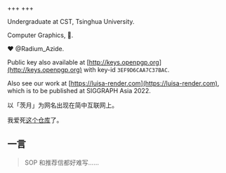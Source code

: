 +++
+++

Undergraduate at CST, Tsinghua University.

Computer Graphics, 🦀.

❤️ @Radium_Azide.

Public key also available at [http://keys.openpgp.org](http://keys.openpgp.org) with key-id `3EF9D6CAA7C37BAC`.

Also see our work at [https://luisa-render.com](https://luisa-render.com), which is to be published at SIGGRAPH Asia 2022.

以「茨月」为网名出现在简中互联网上。

我爱死[这个仓库](https://github.com/tangx/Stop-Ask-Questions-The-Stupid-Ways)了。

## 一言

> SOP 和推荐信都好难写……
